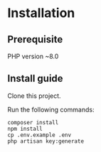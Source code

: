 
# Installation
## Prerequisite
PHP version ~8.0

## Install guide
Clone this project.

Run the following commands:
```
composer install
npm install
cp .env.example .env
php artisan key:generate
```


